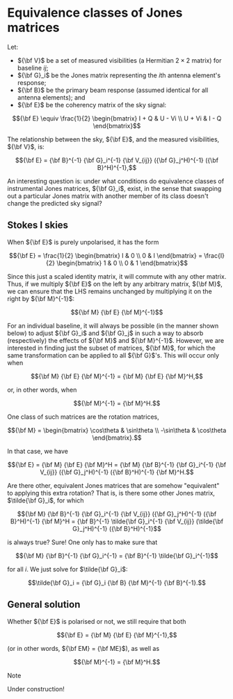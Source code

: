 # Equivalence classes of Jones matrices

Let:
- $`{\bf V}`$ be a set of measured visibilities (a Hermitian $`2 \times 2`$ matrix) for baseline $`ij`$;
- $`{\bf G}_i`$ be the Jones matrix representing the $`i`$th antenna element's response;
- $`{\bf B}`$ be the primary beam response (assumed identical for all antenna elements); and
- $`{\bf E}`$ be the coherency matrix of the sky signal:
```math
{\bf E} \equiv \frac{1}{2} \begin{bmatrix} I + Q & U - Vi \\ U + Vi & I - Q \end{bmatrix}
```

The relationship between the sky, $`{\bf E}`$, and the measured visibilities, $`{\bf V}`$, is:
```math
{\bf E} = {\bf B}^{-1} {\bf G}_i^{-1} {\bf V_{ij}} ({\bf G}_j^H)^{-1} ({\bf B}^H)^{-1},
```

An interesting question is: under what conditions do equivalence classes of instrumental Jones matrices, $`{\bf G}_i`$, exist, in the sense that swapping out a particular Jones matrix with another member of its class doesn't change the predicted sky signal?

## Stokes I skies

When $`{\bf E}`$ is purely unpolarised, it has the form
```math
{\bf E} = \frac{1}{2} \begin{bmatrix} I & 0 \\ 0 & I \end{bmatrix}
        = \frac{I}{2} \begin{bmatrix} 1 & 0 \\ 0 & 1 \end{bmatrix}
```
Since this just a scaled identity matrix, it will commute with any other matrix.
Thus, if we multiply $`{\bf E}`$ on the left by any arbitrary matrix, $`{\bf M}`$, we can ensure that the LHS remains unchanged by multiplying it on the right by $`{\bf M}^{-1}`$:
```math
{\bf M} {\bf E} {\bf M}^{-1}
```

For an individual baseline, it will always be possible (in the manner shown below) to adjust $`{\bf G}_i`$ and $`{\bf G}_j`$ in such a way to absorb (respectively) the effects of $`{\bf M}`$ and $`{\bf M}^{-1}`$.
However, we are interested in finding just the subset of matrices, $`{\bf M}`$, for which the same transformation can be applied to all $`{\bf G}`$'s.
This will occur only when
```math
{\bf M} {\bf E} {\bf M}^{-1} = {\bf M} {\bf E} {\bf M}^H,
```
or, in other words, when
```math
{\bf M}^{-1} = {\bf M}^H.
```
One class of such matrices are the rotation matrices,
```math
{\bf M} = \begin{bmatrix} \cos\theta & \sin\theta \\ -\sin\theta & \cos\theta \end{bmatrix}.
```
In that case, we have
```math
{\bf E} = {\bf M} {\bf E} {\bf M}^H
        = {\bf M} {\bf B}^{-1} {\bf G}_i^{-1} {\bf V_{ij}} ({\bf G}_j^H)^{-1} ({\bf B}^H)^{-1} {\bf M}^H.
```

Are there other, equivalent Jones matrices that are somehow "equivalent" to applying this extra rotation?
That is, is there some other Jones matrix, $`\tilde{\bf G}_i`$, for which
```math
{\bf M} {\bf B}^{-1} {\bf G}_i^{-1} {\bf V_{ij}} ({\bf G}_j^H)^{-1} ({\bf B}^H)^{-1} {\bf M}^H
  = {\bf B}^{-1} \tilde{\bf G}_i^{-1} {\bf V_{ij}} (\tilde{\bf G}_j^H)^{-1} ({\bf B}^H)^{-1}
```
is always true?
Sure!
One only has to make sure that
```math
{\bf M} {\bf B}^{-1} {\bf G}_i^{-1} = {\bf B}^{-1} \tilde{\bf G}_i^{-1}
```
for all $`i`$.
We just solve for $`\tilde{\bf G}_i`$:
```math
\tilde{\bf G}_i = {\bf G}_i {\bf B} {\bf M}^{-1} {\bf B}^{-1}.
```

## General solution

Whether $`{\bf E}`$ is polarised or not, we still require that both
```math
{\bf E} = {\bf M} {\bf E} {\bf M}^{-1},
```
(or in other words, $`{\bf EM} = {\bf ME}`$), as well as
```math
{\bf M}^{-1} = {\bf M}^H.
```

> [!NOTE]
> Under construction!

